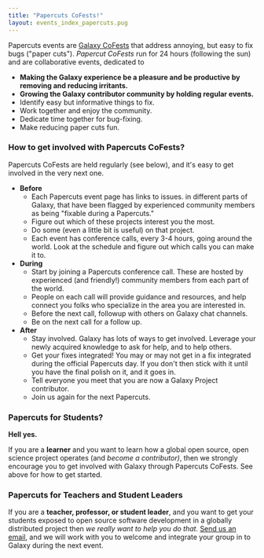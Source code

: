 ```yaml
---
title: "Papercuts CoFests!"
layout: events_index_papercuts.pug
---
```


Papercuts events are [Galaxy CoFests](/src/events/cofests/index.md) that address annoying, but easy to fix bugs ("paper cuts").  *Papercut CoFests* run for 24 hours (following the sun) and are collaborative events, dedicated to

* **Making the Galaxy experience be a pleasure and be productive by removing and reducing irritants.**
* **Growing the Galaxy contributor community by holding regular events.**
* Identify easy but informative things to fix.
* Work together and enjoy the community.
* Dedicate time together for bug-fixing.
* Make reducing paper cuts fun.

### How to get involved with Papercuts CoFests?

Papercuts CoFests are held regularly (see below), and it's easy to get involved in the very next one.

* **Before**
  * Each Papercuts event page has links to issues. in different parts of Galaxy, that have been flagged by experienced community members as being "fixable during a Papercuts."
  * Figure out which of these projects interest you the most.
  * Do some (even a little bit is useful) on that project.
  * Each event has conference calls, every 3-4 hours, going around the world.  Look at the schedule and figure out which calls you can make it to.
* **During**
  * Start by joining a Papercuts conference call.  These are hosted by experienced (and friendly!) community members from each part of the world.
  * People on each call will provide guidance and resources, and help connect you folks who specialize in the area you are interested in.
  * Before the next call, followup with others on Galaxy chat channels.
  * Be on the next call for a follow up.
* **After**
  * Stay involved. Galaxy has lots of ways to get involved. Leverage your newly acquired knowledge to ask for help, and to help others.
  * Get your fixes integrated!  You may or may not get in a fix integrated during the official Papercuts day.  If you don't then stick with it until you have the final polish on it, and it goes in.
  * Tell everyone you meet that you are now a Galaxy Project contributor.
  * Join us again for the next Papercuts.

### Papercuts for Students?

**Hell yes.**

If you are a **learner** and you want to learn how a global open source, open science project operates (and *become a contributor)*, then we strongly encourage you to get involved with Galaxy through Papercuts CoFests.  See above for how to get started.

### Papercuts for Teachers and Student Leaders

If you are a **teacher, professor, or student leader**, and you want to get your students exposed to open source software development in a globally distributed project then *we really want to help you do that.*  [Send us an email](mailto:coutreach@galaxyproject.org), and we will work with you to welcome and integrate your group in to Galaxy during the next event.

